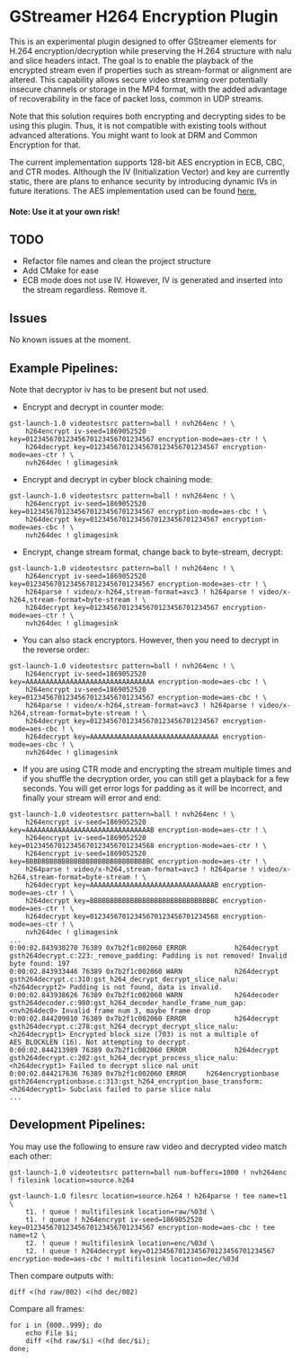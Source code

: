 # GStreamer H264 Encryption Plugin
This is an experimental plugin designed to offer GStreamer elements for H.264 encryption/decryption while preserving the H.264 structure with nalu and slice headers intact.
The goal is to enable the playback of the encrypted stream even if properties such as stream-format or alignment are altered.
This capability allows secure video streaming over potentially insecure channels or storage in the MP4 format, with the added advantage of recoverability in the face of packet loss, common in UDP streams.

Note that this solution requires both encrypting and decrypting sides to be using this plugin. Thus, it is not compatible with existing tools without advanced alterations. You might want to look at DRM and Common Encryption for that.

The current implementation supports 128-bit AES encryption in ECB, CBC, and CTR modes. Although the IV (Initialization Vector) and key are currently static, there are plans to enhance security by introducing dynamic IVs in future iterations. The AES implementation used can be found [here.](https://github.com/kokke/tiny-AES-c/tree/master "Tiny AES C")

#### Note: Use it at your own risk!

## TODO
- Refactor file names and clean the project structure
- Add CMake for ease
- ECB mode does not use IV. However, IV is generated and inserted into the stream regardless. Remove it.

## Issues
No known issues at the moment.

## Example Pipelines:
Note that decryptor iv has to be present but not used.

- Encrypt and decrypt in counter mode:
```
gst-launch-1.0 videotestsrc pattern=ball ! nvh264enc ! \
    h264encrypt iv-seed=1869052520 key=01234567012345670123456701234567 encryption-mode=aes-ctr ! \
    h264decrypt key=01234567012345670123456701234567 encryption-mode=aes-ctr ! \
    nvh264dec ! glimagesink
```
- Encrypt and decrypt in cyber block chaining mode:
```
gst-launch-1.0 videotestsrc pattern=ball ! nvh264enc ! \
    h264encrypt iv-seed=1869052520 key=01234567012345670123456701234567 encryption-mode=aes-cbc ! \
    h264decrypt key=01234567012345670123456701234567 encryption-mode=aes-cbc ! \
    nvh264dec ! glimagesink
```
- Encrypt, change stream format, change back to byte-stream, decrypt:
```
gst-launch-1.0 videotestsrc pattern=ball ! nvh264enc ! \
    h264encrypt iv-seed=1869052520 key=01234567012345670123456701234567 encryption-mode=aes-ctr ! \
    h264parse ! video/x-h264,stream-format=avc3 ! h264parse ! video/x-h264,stream-format=byte-stream ! \
    h264decrypt key=01234567012345670123456701234567 encryption-mode=aes-ctr ! \
    nvh264dec ! glimagesink
```
- You can also stack encryptors. However, then you need to decrypt in the reverse order:
```
gst-launch-1.0 videotestsrc pattern=ball ! nvh264enc ! \
    h264encrypt iv-seed=1869052520 key=AAAAAAAAAAAAAAAAAAAAAAAAAAAAAAAA encryption-mode=aes-cbc ! \
    h264encrypt iv-seed=1869052520 key=01234567012345670123456701234567 encryption-mode=aes-cbc ! \
    h264parse ! video/x-h264,stream-format=avc3 ! h264parse ! video/x-h264,stream-format=byte-stream ! \
    h264decrypt key=01234567012345670123456701234567 encryption-mode=aes-cbc ! \
    h264decrypt key=AAAAAAAAAAAAAAAAAAAAAAAAAAAAAAAA encryption-mode=aes-cbc ! \
    nvh264dec ! glimagesink
```
- If you are using CTR mode and encrypting the stream multiple times and if you shuffle the decryption order, you can still get a playback for a few seconds. You will get error logs for padding as it will be incorrect, and finally your stream will error and end:
```
gst-launch-1.0 videotestsrc pattern=ball ! nvh264enc ! \
    h264encrypt iv-seed=1869052520 key=AAAAAAAAAAAAAAAAAAAAAAAAAAAAAAAB encryption-mode=aes-ctr ! \
    h264encrypt iv-seed=1869052520 key=01234567012345670123456701234568 encryption-mode=aes-ctr ! \
    h264encrypt iv-seed=1869052520 key=BBBBBBBBBBBBBBBBBBBBBBBBBBBBBBBC encryption-mode=aes-ctr ! \
    h264parse ! video/x-h264,stream-format=avc3 ! h264parse ! video/x-h264,stream-format=byte-stream ! \
    h264decrypt key=AAAAAAAAAAAAAAAAAAAAAAAAAAAAAAAB encryption-mode=aes-ctr ! \
    h264decrypt key=BBBBBBBBBBBBBBBBBBBBBBBBBBBBBBBC encryption-mode=aes-ctr ! \
    h264decrypt key=01234567012345670123456701234568 encryption-mode=aes-ctr ! \
    nvh264dec ! glimagesink
...
0:00:02.843930270 76389 0x7b2f1c002060 ERROR            h264decrypt gsth264decrypt.c:223:_remove_padding: Padding is not removed! Invalid byte found: 197
0:00:02.843933446 76389 0x7b2f1c002060 WARN             h264decrypt gsth264decrypt.c:310:gst_h264_decrypt_decrypt_slice_nalu:<h264decrypt2> Padding is not found, data is invalid.
0:00:02.843938626 76389 0x7b2f1c002060 WARN             h264decoder gsth264decoder.c:980:gst_h264_decoder_handle_frame_num_gap:<nvh264dec0> Invalid frame num 3, maybe frame drop
0:00:02.844209010 76389 0x7b2f1c002060 ERROR            h264decrypt gsth264decrypt.c:278:gst_h264_decrypt_decrypt_slice_nalu:<h264decrypt1> Encrypted block size (703) is not a multiple of AES_BLOCKLEN (16). Not attempting to decrypt.
0:00:02.844213989 76389 0x7b2f1c002060 ERROR            h264decrypt gsth264decrypt.c:202:gst_h264_decrypt_process_slice_nalu:<h264decrypt1> Failed to decrypt slice nal unit
0:00:02.844217636 76389 0x7b2f1c002060 ERROR     h264encryptionbase gsth264encryptionbase.c:313:gst_h264_encryption_base_transform:<h264decrypt1> Subclass failed to parse slice nalu
...
```
## Development Pipelines:
You may use the following to ensure raw video and decrypted video match each other:


```
gst-launch-1.0 videotestsrc pattern=ball num-buffers=1000 ! nvh264enc ! filesink location=source.h264

gst-launch-1.0 filesrc location=source.h264 ! h264parse ! tee name=t1 \
    t1. ! queue ! multifilesink location=raw/%03d \
    t1. ! queue ! h264encrypt iv-seed=1869052520 key=01234567012345670123456701234567 encryption-mode=aes-cbc ! tee name=t2 \
    t2. ! queue ! multifilesink location=enc/%03d \
    t2. ! queue ! h264decrypt key=01234567012345670123456701234567 encryption-mode=aes-cbc ! multifilesink location=dec/%03d
```
Then compare outputs with:
```
diff <(hd raw/002) <(hd dec/002)
```
Compare all frames:
```
for i in {000..999}; do
    echo File $i;
    diff <(hd raw/$i) <(hd dec/$i);
done;
```
